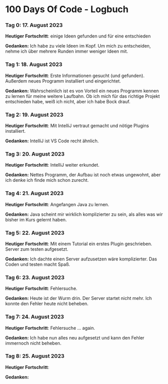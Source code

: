 # 100 Days Of Code - Logbuch

### Tag 0: 17. August 2023

**Heutiger Fortschritt**: einige Ideen gefunden und für eine entschieden

**Gedanken:** Ich habe zu viele Ideen im Kopf. Um mich zu entscheiden, nehme ich über mehrere Runden immer weniger Ideen mit.

### Tag 1: 18. August 2023

**Heutiger Fortschritt**: Erste Informationen gesucht (und gefunden). Außerdem neues Programm installiert und eingerichtet.

**Gedanken:** Wahrscheinlich ist es von Vorteil ein neues Programm kennen zu lernen für meine weitere Laufbahn. Ob ich mich für das richtige Projekt entschieden habe, weiß ich nicht, aber ich habe Bock drauf.

### Tag 2: 19. August 2023

**Heutiger Fortschritt**: Mit IntelliJ vertraut gemacht und nötige Plugins installiert.

**Gedanken:** IntelliJ ist VS Code recht ähnlich. 

### Tag 3: 20. August 2023

**Heutiger Fortschritt**: IntelliJ weiter erkundet.

**Gedanken:** Nettes Programm, der Aufbau ist noch etwas ungewohnt, aber ich denke ich finde mich schon zurecht.

### Tag 4: 21. August 2023

**Heutiger Fortschritt**: Angefangen Java zu lernen.

**Gedanken:** Java scheint mir wirklich komplizierter zu sein, als alles was wir bisher im Kurs gelernt haben.

### Tag 5: 22. August 2023

**Heutiger Fortschritt**: Mit einem Tutorial ein erstes Plugin geschrieben. Server zum testen aufgesetzt.

**Gedanken:** Ich dachte einen Server aufzusetzen wäre komplizierter. Das Coden und testen macht Spaß.

### Tag 6: 23. August 2023

**Heutiger Fortschritt**: Fehlersuche.

**Gedanken:** Heute ist der Wurm drin. Der Server startet nicht mehr. Ich konnte den Fehler heute nicht beheben.

### Tag 7: 24. August 2023

**Heutiger Fortschritt**: Fehlersuche ... again.

**Gedanken:** Ich habe nun alles neu aufgesetzt und kann den Fehler immernoch nicht beheben.

### Tag 8: 25. August 2023

**Heutiger Fortschritt**: 

**Gedanken:** 
